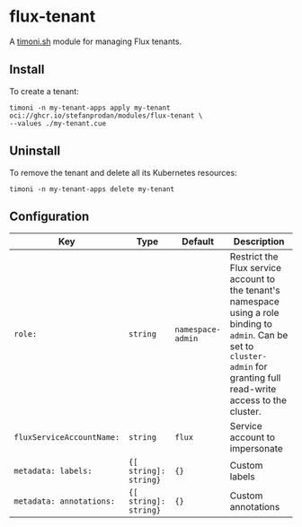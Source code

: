 # flux-tenant

A [timoni.sh](http://timoni.sh) module for managing Flux tenants.

## Install

To create a tenant:

```shell
timoni -n my-tenant-apps apply my-tenant oci://ghcr.io/stefanprodan/modules/flux-tenant \
--values ./my-tenant.cue
```

## Uninstall

To remove the tenant and delete all its Kubernetes resources:

```shell
timoni -n my-tenant-apps delete my-tenant
```

## Configuration

| Key                       | Type                  | Default           | Description                                                                                                                                                                    |
|---------------------------|-----------------------|-------------------|--------------------------------------------------------------------------------------------------------------------------------------------------------------------------------|
| `role:`                   | `string`              | `namespace-admin` | Restrict the Flux service account to the tenant's namespace using a role binding to `admin`. Can be set to `cluster-admin` for granting full read-write access to the cluster. |
| `fluxServiceAccountName:` | `string`              | `flux`            | Service account to impersonate                                                                                                                                                 |
| `metadata: labels:`       | `{[ string]: string}` | `{}`              | Custom labels                                                                                                                                                                  |
| `metadata: annotations:`  | `{[ string]: string}` | `{}`              | Custom annotations                                                                                                                                                             |
